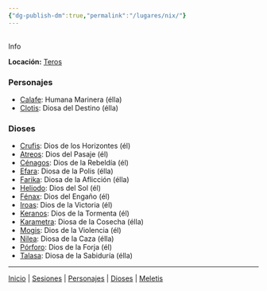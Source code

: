 ```yaml
---
{"dg-publish-dm":true,"permalink":"/lugares/nix/"}
---
```


<p><span><div data-callout-metadata="" data-callout-fold="" data-callout="info" class="callout node-insert-event"><div class="callout-title" dir="auto"><div class="callout-icon"><svg width="16" height="16"></svg></div><div class="callout-title-inner">Info</div></div><div class="callout-content">
<p dir="auto"><strong>Locación:</strong> <a data-tooltip-position="top" aria-label="Lugares/Teros.md" data-href="Lugares/Teros.md" href="Lugares/Teros.md" class="internal-link" target="_blank" rel="noopener nofollow">Teros</a></p>
</div></div></span></p><h3><span>Personajes</span></h3><p><ul class="dataview dataview-ul dataview-result-list-root-ul"><li class="dataview-result-list-li"><span><a data-tooltip-position="top" aria-label="Personajes/Calafe.md" data-href="Personajes/Calafe.md" href="Personajes/Calafe.md" class="internal-link" target="_blank" rel="noopener nofollow">Calafe</a>: Humana Marinera (élla)</span></li><li class="dataview-result-list-li"><span><a data-tooltip-position="top" aria-label="Personajes/Clotis.md" data-href="Personajes/Clotis.md" href="Personajes/Clotis.md" class="internal-link" target="_blank" rel="noopener nofollow">Clotis</a>: Diosa del Destino (élla)</span></li></ul></p><h3><span>Dioses</span></h3><p><ul class="dataview dataview-ul dataview-result-list-root-ul"><li class="dataview-result-list-li"><span><a data-tooltip-position="top" aria-label="Dioses/Crufis.md" data-href="Dioses/Crufis.md" href="Dioses/Crufis.md" class="internal-link" target="_blank" rel="noopener nofollow">Crufis</a>: Dios de los Horizontes (él)</span></li><li class="dataview-result-list-li"><span><a data-tooltip-position="top" aria-label="Dioses/Atreos.md" data-href="Dioses/Atreos.md" href="Dioses/Atreos.md" class="internal-link" target="_blank" rel="noopener nofollow">Atreos</a>: Dios del Pasaje (él)</span></li><li class="dataview-result-list-li"><span><a data-tooltip-position="top" aria-label="Dioses/Cénagos.md" data-href="Dioses/Cénagos.md" href="Dioses/Cénagos.md" class="internal-link" target="_blank" rel="noopener nofollow">Cénagos</a>: Dios de la Rebeldía (él)</span></li><li class="dataview-result-list-li"><span><a data-tooltip-position="top" aria-label="Dioses/Efara.md" data-href="Dioses/Efara.md" href="Dioses/Efara.md" class="internal-link" target="_blank" rel="noopener nofollow">Efara</a>: Diosa de la Polis (élla)</span></li><li class="dataview-result-list-li"><span><a data-tooltip-position="top" aria-label="Dioses/Farika.md" data-href="Dioses/Farika.md" href="Dioses/Farika.md" class="internal-link" target="_blank" rel="noopener nofollow">Farika</a>: Diosa de la Aflicción (élla)</span></li><li class="dataview-result-list-li"><span><a data-tooltip-position="top" aria-label="Dioses/Heliodo.md" data-href="Dioses/Heliodo.md" href="Dioses/Heliodo.md" class="internal-link" target="_blank" rel="noopener nofollow">Heliodo</a>: Dios del Sol (él)</span></li><li class="dataview-result-list-li"><span><a data-tooltip-position="top" aria-label="Dioses/Fénax.md" data-href="Dioses/Fénax.md" href="Dioses/Fénax.md" class="internal-link" target="_blank" rel="noopener nofollow">Fénax</a>: Dios del Engaño (él)</span></li><li class="dataview-result-list-li"><span><a data-tooltip-position="top" aria-label="Dioses/Iroas.md" data-href="Dioses/Iroas.md" href="Dioses/Iroas.md" class="internal-link" target="_blank" rel="noopener nofollow">Iroas</a>: Dios de la Victoria (él)</span></li><li class="dataview-result-list-li"><span><a data-tooltip-position="top" aria-label="Dioses/Keranos.md" data-href="Dioses/Keranos.md" href="Dioses/Keranos.md" class="internal-link" target="_blank" rel="noopener nofollow">Keranos</a>: Dios de la Tormenta (él)</span></li><li class="dataview-result-list-li"><span><a data-tooltip-position="top" aria-label="Dioses/Karametra.md" data-href="Dioses/Karametra.md" href="Dioses/Karametra.md" class="internal-link" target="_blank" rel="noopener nofollow">Karametra</a>: Diosa de la Cosecha (élla)</span></li><li class="dataview-result-list-li"><span><a data-tooltip-position="top" aria-label="Dioses/Mogis.md" data-href="Dioses/Mogis.md" href="Dioses/Mogis.md" class="internal-link" target="_blank" rel="noopener nofollow">Mogis</a>: Dios de la Violencia (él)</span></li><li class="dataview-result-list-li"><span><a data-tooltip-position="top" aria-label="Dioses/Nilea.md" data-href="Dioses/Nilea.md" href="Dioses/Nilea.md" class="internal-link" target="_blank" rel="noopener nofollow">Nilea</a>: Diosa de la Caza (élla)</span></li><li class="dataview-result-list-li"><span><a data-tooltip-position="top" aria-label="Dioses/Pórforo.md" data-href="Dioses/Pórforo.md" href="Dioses/Pórforo.md" class="internal-link" target="_blank" rel="noopener nofollow">Pórforo</a>: Dios de la Forja (él)</span></li><li class="dataview-result-list-li"><span><a data-tooltip-position="top" aria-label="Dioses/Talasa.md" data-href="Dioses/Talasa.md" href="Dioses/Talasa.md" class="internal-link" target="_blank" rel="noopener nofollow">Talasa</a>: Diosa de la Sabiduría (élla)</span></li></ul></p><p><span><hr></span></p><p><span><a data-tooltip-position="top" aria-label="Almanaque/Inicio" data-href="Almanaque/Inicio" href="Almanaque/Inicio" class="internal-link" target="_blank" rel="noopener nofollow">Inicio</a> | <a data-tooltip-position="top" aria-label="Almanaque/Sesiones" data-href="Almanaque/Sesiones" href="Almanaque/Sesiones" class="internal-link" target="_blank" rel="noopener nofollow">Sesiones</a> | <a data-tooltip-position="top" aria-label="Almanaque/Personajes" data-href="Almanaque/Personajes" href="Almanaque/Personajes" class="internal-link" target="_blank" rel="noopener nofollow">Personajes</a> | <a data-tooltip-position="top" aria-label="Almanaque/Dioses" data-href="Almanaque/Dioses" href="Almanaque/Dioses" class="internal-link" target="_blank" rel="noopener nofollow">Dioses</a> | <a data-tooltip-position="top" aria-label="Lugares/Meletis" data-href="Lugares/Meletis" href="Lugares/Meletis" class="internal-link" target="_blank" rel="noopener nofollow">Meletis</a> </span></p>